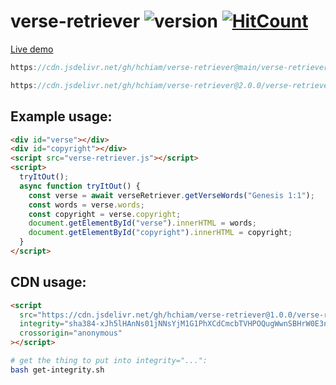 # verse-retriever ![version](https://img.shields.io/github/release/hchiam/verse-retriever?style=flat-square) [![HitCount](http://hits.dwyl.com/hchiam/verse-retriever.svg)](http://hits.dwyl.com/hchiam/verse-retriever)

[Live demo](https://codepen.io/hchiam/pen/WNxWXOP)

```js
https://cdn.jsdelivr.net/gh/hchiam/verse-retriever@main/verse-retriever.js
```

```js
https://cdn.jsdelivr.net/gh/hchiam/verse-retriever@2.0.0/verse-retriever.js
```

## Example usage:

```html
<div id="verse"></div>
<div id="copyright"></div>
<script src="verse-retriever.js"></script>
<script>
  tryItOut();
  async function tryItOut() {
    const verse = await verseRetriever.getVerseWords("Genesis 1:1");
    const words = verse.words;
    const copyright = verse.copyright;
    document.getElementById("verse").innerHTML = words;
    document.getElementById("copyright").innerHTML = copyright;
  }
</script>
```

## CDN usage:

```html
<script
  src="https://cdn.jsdelivr.net/gh/hchiam/verse-retriever@1.0.0/verse-retriever.js"
  integrity="sha384-xJh5lHAnNs01jNNsYjM1G1PhXCdCmcbTVHPOQugWwnSBHrW0E3nbJaZ8GczwE2qr"
  crossorigin="anonymous"
></script>
```

```bash
# get the thing to put into integrity="...":
bash get-integrity.sh
```
